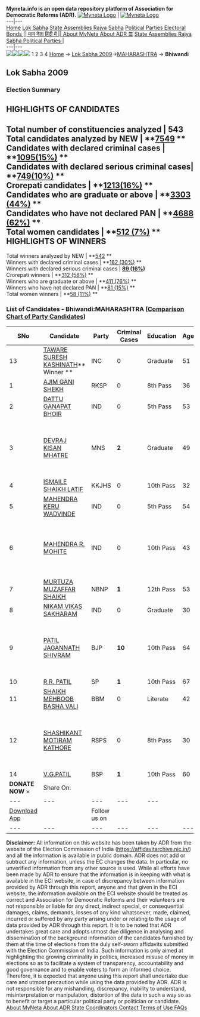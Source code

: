 **Myneta.info is an open data repository platform of Association for Democratic Reforms (ADR).**
[![Myneta Logo](https://www.myneta.info/lib/img/myneta-logo.png)](https://www.myneta.info/) | [![Myneta Logo](https://www.myneta.info/lib/img/adr-logo.png)](https://adrindia.org)  
---|---  
[Home](https://www.myneta.info/) [Lok Sabha](https://www.myneta.info/#ls "Lok Sabha") [ State Assemblies ](https://www.myneta.info/#sa "State Assemblies") [Rajya Sabha](https://www.myneta.info/#rs "Rajya Sabha") [Political Parties ](https://www.myneta.info/party "Political Parties") [ Electoral Bonds ](https://www.myneta.info/electoral_bonds "Electoral Bonds") [ || माय नेता हिंदी में || ](https://translate.google.co.in/translate?prev=hp&hl=en&js=y&u=www.myneta.info&sl=en&tl=hi&history_state0=) [ About MyNeta ](https://adrindia.org/content/about-myneta) [ About ADR ](https://adrindia.org/about-adr/who-we-are) [☰](javascript:void\(0\))
[ State Assemblies ](https://www.myneta.info/#sa "State Assemblies") [ Rajya Sabha ](https://www.myneta.info/#rs "Rajya Sabha") [ Political Parties ](https://www.myneta.info/party "Political Parties")
|   
---|---  
![](https://www.myneta.info/lib/img/banner/banner-1.png)![](https://www.myneta.info/lib/img/banner/banner-2.png)![](https://www.myneta.info/lib/img/banner/banner-3.png)![](https://www.myneta.info/lib/img/banner/banner-4.png)
1  2  3  4 
[Home](https://www.myneta.info/) → [Lok Sabha 2009](https://www.myneta.info/ls2009/)→[MAHARASHTRA](https://www.myneta.info/ls2009/index.php?action=show_constituencies&state_id=13) → **Bhiwandi**
### 
## Lok Sabha 2009
###  Election Summary 
HIGHLIGHTS OF CANDIDATES  
---  
Total number of constituencies analyzed |  543   
Total candidates analyzed by NEW | **[7549](https://www.myneta.info/ls2009/index.php?action=summary&subAction=candidates_analyzed&sort=candidate#summary) **  
Candidates with declared criminal cases | **[1095(15%)](https://www.myneta.info/ls2009/index.php?action=summary&subAction=crime&sort=candidate#summary) **  
Candidates with declared serious criminal cases| **[749(10%)](https://www.myneta.info/ls2009/index.php?action=summary&subAction=serious_crime&sort=candidate#summary) **  
Crorepati candidates | **[1213(16%)](https://www.myneta.info/ls2009/index.php?action=summary&subAction=crorepati&sort=candidate#summary) **  
Candidates who are graduate or above | **[3303 (44%)](https://www.myneta.info/ls2009/index.php?action=summary&subAction=education&sort=candidate#summary) **  
Candidates who have not declared PAN | **[4688 (62%)](https://www.myneta.info/ls2009/index.php?action=summary&subAction=without_pan&sort=candidate#summary) **  
Total women candidates | **[512 (7%)](https://www.myneta.info/ls2009/index.php?action=summary&subAction=women_candidate&sort=candidate#summary) **  
HIGHLIGHTS OF WINNERS  
---  
Total winners analyzed by NEW | **[542](https://www.myneta.info/ls2009/index.php?action=summary&subAction=winner_analyzed&sort=candidate#summary) **  
Winners with declared criminal cases | **[162 (30%)](https://www.myneta.info/ls2009/index.php?action=summary&subAction=winner_crime&sort=candidate#summary) **  
Winners with declared serious criminal cases | **[89 (16%)](https://www.myneta.info/ls2009/index.php?action=summary&subAction=winner_serious_crime&sort=candidate#summary)**  
Crorepati winners | **[312 (58%)](https://www.myneta.info/ls2009/index.php?action=summary&subAction=winner_crorepati&sort=candidate#summary) **  
Winners who are graduate or above | **[411 (76%)](https://www.myneta.info/ls2009/index.php?action=summary&subAction=winner_education&sort=candidate#summary) **  
Winners who have not declared PAN | **[81 (15%)](https://www.myneta.info/ls2009/index.php?action=summary&subAction=winner_without_pan&sort=candidate#summary) **  
Total women winners | **[58 (11%)](https://www.myneta.info/ls2009/index.php?action=summary&subAction=winner_women&sort=candidate#summary) **  
### List of Candidates - Bhiwandi:MAHARASHTRA ([Comparison Chart of Party Candidates](https://www.myneta.info/ls2009/comparisonchart.php?constituency_id=332))
SNo | Candidate| Party| Criminal Cases| Education| Age| Total Assets| Liabilities  
---|---|---|---|---|---|---|---  
13  | [TAWARE SURESH KASHINATH](https://www.myneta.info/ls2009/candidate.php?candidate_id=5307)** Winner ** | INC | 0 | Graduate| 51 | Rs 10,90,39,952 ~ 10 Crore+ | Rs 12,50,000 ~ 12 Lacs+  
1  | [AJIM GANI SHEKH](https://www.myneta.info/ls2009/candidate.php?candidate_id=5310) | RKSP | 0 | 8th Pass| 36 | Rs 2,10,000 ~ 2 Lacs+ | Rs 0 ~   
2  | [DATTU GANAPAT BHOIR](https://www.myneta.info/ls2009/candidate.php?candidate_id=5318) | IND | 0 | 5th Pass| 53 | Rs 81,50,000 ~ 81 Lacs+ | Rs 6,00,000 ~ 6 Lacs+  
3  | [DEVRAJ KISAN MHATRE](https://www.myneta.info/ls2009/candidate.php?candidate_id=5312) | MNS | **2** | Graduate| 49 | ![](https://myneta.info/image_v2.php?myneta_folder=ls2009&candidate_id=5312&col=ta) | ![](https://myneta.info/image_v2.php?myneta_folder=ls2009&candidate_id=5312&col=lia)  
4  | [ISMAILE SHAIKH LATIF](https://www.myneta.info/ls2009/candidate.php?candidate_id=5311) | KKJHS | 0 | 10th Pass| 32 | Rs 78,850 ~ 78 Thou+ | Rs 35,000 ~ 35 Thou+  
5  | [MAHENDRA KERU WADVINDE](https://www.myneta.info/ls2009/candidate.php?candidate_id=5319) | IND | 0 | 5th Pass| 54 | Rs 54,10,000 ~ 54 Lacs+ | Rs 0 ~   
6  | [MAHENDRA R. MOHITE](https://www.myneta.info/ls2009/candidate.php?candidate_id=5320) | IND | 0 | 10th Pass| 43 | ![](https://myneta.info/image_v2.php?myneta_folder=ls2009&candidate_id=5320&col=ta) | ![](https://myneta.info/image_v2.php?myneta_folder=ls2009&candidate_id=5320&col=lia)  
7  | [MURTUZA MUZAFFAR SHAIKH](https://www.myneta.info/ls2009/candidate.php?candidate_id=5314) | NBNP | **1** | 12th Pass| 53 | Rs 15,80,000 ~ 15 Lacs+ | Rs 0 ~   
8  | [NIKAM VIKAS SAKHARAM](https://www.myneta.info/ls2009/candidate.php?candidate_id=5321) | IND | 0 | Graduate| 30 | Rs 4,45,000 ~ 4 Lacs+ | Rs 15,000 ~ 15 Thou+  
9  | [PATIL JAGANNATH SHIVRAM](https://www.myneta.info/ls2009/candidate.php?candidate_id=5308) | BJP | **10** | 10th Pass| 64 | ![](https://myneta.info/image_v2.php?myneta_folder=ls2009&candidate_id=5308&col=ta) | ![](https://myneta.info/image_v2.php?myneta_folder=ls2009&candidate_id=5308&col=lia)  
10  | [R.R. PATIL](https://www.myneta.info/ls2009/candidate.php?candidate_id=5313) | SP | **1** | 10th Pass| 67 | Rs 16,75,67,529 ~ 16 Crore+ | Rs 35,61,949 ~ 35 Lacs+  
11  | [SHAIKH MEHBOOB BASHA VALI](https://www.myneta.info/ls2009/candidate.php?candidate_id=5316) | BBM | 0 | Literate| 42 | Rs 1,80,000 ~ 1 Lacs+ | Rs 3,756 ~ 3 Thou+  
12  | [SHASHIKANT MOTIRAM KATHORE](https://www.myneta.info/ls2009/candidate.php?candidate_id=5315) | RSPS | 0 | 8th Pass| 30 | ![](https://myneta.info/image_v2.php?myneta_folder=ls2009&candidate_id=5315&col=ta) | ![](https://myneta.info/image_v2.php?myneta_folder=ls2009&candidate_id=5315&col=lia)  
14  | [V.G.PATIL](https://www.myneta.info/ls2009/candidate.php?candidate_id=5309) | BSP | **1** | 10th Pass| 60 | Rs 84,52,100 ~ 84 Lacs+ | Rs 22,00,000 ~ 22 Lacs+  
|  **DONATE NOW** × |  Share On:  | [](https://api.whatsapp.com/send?text=https%3A%2F%2Fmyneta.info%2Fpunjab2022%2Findex.php%3Faction%3Dshow_constituencies%26state_id%3D19) | [](https://www.facebook.com/sharer/sharer.php?u=https%3A%2F%2Fmyneta.info%2Fpunjab2022%2Findex.php%3Faction%3Dshow_constituencies%26state_id%3D19) | [](https://twitter.com/share?url=https%3A%2F%2Fmyneta.info%2Fpunjab2022%2Findex.php%3Faction%3Dshow_constituencies%26state_id%3D19)  
---|---|---|---|---  
| [ Download App ](https://play.google.com/store/apps/details?id=com.webrosoft.myneta1&pcampaignid=pcampaignidMKT-Other-global-all-co-prtnr-py-PartBadge-Mar2515-1) | [](https://play.google.com/store/apps/details?id=com.webrosoft.myneta1&pcampaignid=pcampaignidMKT-Other-global-all-co-prtnr-py-PartBadge-Mar2515-1) |  Follow us on  | [](https://www.facebook.com/adrindia.org/) | [](https://twitter.com/adrspeaks) | [](https://groups.google.com/g/national-election-watch?hl=en&pli=1) | [](https://www.instagram.com/adrspeaks/) | [](https://www.youtube.com/user/adrspeaks) | [](https://sharechat.com/profile/adrspeaks)  
---|---|---|---|---|---|---|---|---  
**Disclaimer:** All information on this website has been taken by ADR from the website of the Election Commission of India (https://affidavitarchive.nic.in/) and all the information is available in public domain. ADR does not add or subtract any information, unless the EC changes the data. In particular, no unverified information from any other source is used. While all efforts have been made by ADR to ensure that the information is in keeping with what is available in the ECI website, in case of discrepancy between information provided by ADR through this report, anyone and that given in the ECI website, the information available on the ECI website should be treated as correct and Association for Democratic Reforms and their volunteers are not responsible or liable for any direct, indirect special, or consequential damages, claims, demands, losses of any kind whatsoever, made, claimed, incurred or suffered by any party arising under or relating to the usage of data provided by ADR through this report. It is to be noted that ADR undertakes great care and adopts utmost due diligence in analysing and dissemination of the background information of the candidates furnished by them at the time of elections from the duly self-sworn affidavits submitted with the Election Commission of India. Such information is only aimed at highlighting the growing criminality in politics, increased misuse of money in elections so as to facilitate a system of transparency, accountability and good governance and to enable voters to form an informed choice. Therefore, it is expected that anyone using this report shall undertake due care and utmost precaution while using the data provided by ADR. ADR is not responsible for any mishandling, discrepancy, inability to understand, misinterpretation or manipulation, distortion of the data in such a way so as to benefit or target a particular political party or politician or candidate. 
[ About MyNeta ](https://adrindia.org/content/about-myneta) [ About ADR ](https://adrindia.org/about-adr/who-we-are) [ State Coordinators ](https://adrindia.org/about-adr/state-coordinators) [ Contact ](https://adrindia.org/contact-us) [ Terms of Use ](https://adrindia.org/content/adr-terms-use) [ FAQs ](https://adrindia.org/content/faqs)
